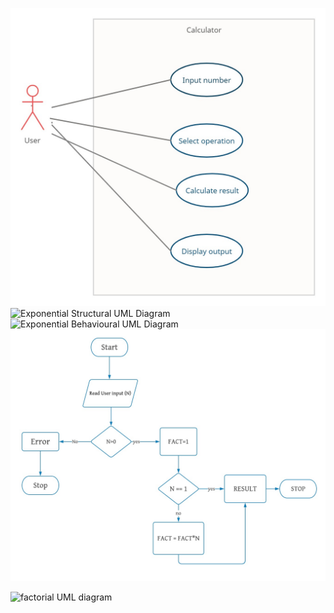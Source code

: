 ![](https://github.com/Prashanth99003557/Calculator/blob/main/2_Design/highlevel/behighdesign.jpeg)
<img src="Exponential Structural UML Diagram.png"
     alt="Exponential Structural UML Diagram"
     style="float: left; margin-right: 10px;" />
     
  <img src="Exponential Behavioural UML Diagram.png"
     alt="Exponential Behavioural UML Diagram"
     style="float: left; margin-right: 10px;" />   
 
![](https://github.com/99003560/calculator/blob/master/2_Design/lowlevel/factorial.png)

  <img src="flow chart to fine factorial of a number UML Diagram.png"
     alt="factorial UML diagram"
     style="float: left; margin-right: 10px;" />   

